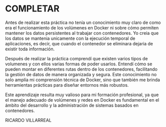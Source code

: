 # COMPLETAR  
Antes de realizar esta práctica no tenía un conocimiento muy claro de como era el funcionamiento de los volúmenes en Docker ni sobre cómo permiten mantener los datos persistentes al trabajar con contenedores. Yo creia que los datos se mantenia unicamente con la ejecución temporal de aplicaciones, es decir, que cuando el contenedor se eliminara dejaria de existir toda información.

Después de realizar la práctica comprendí que existen varios tipos de volumenes y con ellos varias formas de poder usarlos. Entendí cómo se pueden montar en diferentes rutas dentro de los contenedores, facilitando la gestión de datos de manera organizada y segura. Este conocimiento no solo amplía mi comprensión técnica de Docker, sino que también me brinda herramientas prácticas para diseñar entornos más robustos.

Este aprendizaje resulta muy valioso para mi formación profesional, ya que el manejo adecuado de volúmenes y redes en Docker es fundamental en el ámbito del desarrollo y la administración de sistemas basados en contenedores.

RICARDO VILLARREAL
